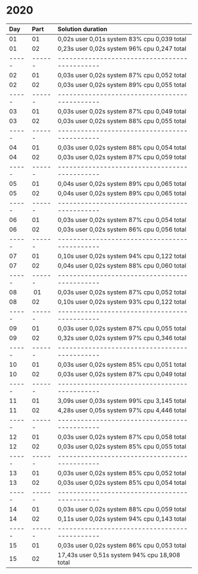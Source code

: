 # 2020

| Day | Part | Solution duration                           |
|:----|:-----|:--------------------------------------------|
| 01  | 01   | 0,02s user 0,01s system 83% cpu 0,039 total |
| 01  | 02   | 0,23s user 0,02s system 96% cpu 0,247 total |
|-----|------|---------------------------------------------|
| 02  | 01   | 0,03s user 0,02s system 87% cpu 0,052 total |
| 02  | 02   | 0,03s user 0,02s system 89% cpu 0,055 total |
|-----|------|---------------------------------------------|
| 03  | 01   | 0,03s user 0,02s system 87% cpu 0,049 total |
| 03  | 02   | 0,03s user 0,02s system 88% cpu 0,055 total |
|-----|------|---------------------------------------------|
| 04  | 01   | 0,03s user 0,02s system 88% cpu 0,054 total |
| 04  | 02   | 0,03s user 0,02s system 87% cpu 0,059 total |
|-----|------|---------------------------------------------|
| 05  | 01   | 0,04s user 0,02s system 89% cpu 0,065 total |
| 05  | 02   | 0,04s user 0,02s system 89% cpu 0,065 total |
|-----|------|---------------------------------------------|
| 06  | 01   | 0,03s user 0,02s system 87% cpu 0,054 total |
| 06  | 02   | 0,03s user 0,02s system 86% cpu 0,056 total |
|-----|------|---------------------------------------------|
| 07  | 01   | 0,10s user 0,02s system 94% cpu 0,122 total |
| 07  | 02   | 0,04s user 0,02s system 88% cpu 0,060 total |
|-----|------|---------------------------------------------|
| 08  | 01   | 0,03s user 0,02s system 87% cpu 0,052 total |
| 08  | 02   | 0,10s user 0,02s system 93% cpu 0,122 total |
|-----|------|---------------------------------------------|
| 09  | 01   | 0,03s user 0,02s system 87% cpu 0,055 total |
| 09  | 02   | 0,32s user 0,02s system 97% cpu 0,346 total |
|-----|------|---------------------------------------------|
| 10  | 01   | 0,03s user 0,02s system 85% cpu 0,051 total |
| 10  | 02   | 0,03s user 0,02s system 87% cpu 0,049 total |
|-----|------|---------------------------------------------|
| 11  | 01   | 3,09s user 0,03s system 99% cpu 3,145 total |
| 11  | 02   | 4,28s user 0,05s system 97% cpu 4,446 total |
|-----|------|---------------------------------------------|
| 12  | 01   | 0,03s user 0,02s system 87% cpu 0,058 total |
| 12  | 02   | 0,03s user 0,02s system 85% cpu 0,055 total |
|-----|------|---------------------------------------------|
| 13  | 01   | 0,03s user 0,02s system 85% cpu 0,052 total |
| 13  | 02   | 0,03s user 0,02s system 85% cpu 0,054 total |
|-----|------|---------------------------------------------|
| 14  | 01   | 0,03s user 0,02s system 88% cpu 0,059 total |
| 14  | 02   | 0,11s user 0,02s system 94% cpu 0,143 total |
|-----|------|---------------------------------------------|
| 15  | 01   | 0,03s user 0,02s system 86% cpu 0,053 total |
| 15  | 02   | 17,43s user 0,51s system 94% cpu 18,908 total |